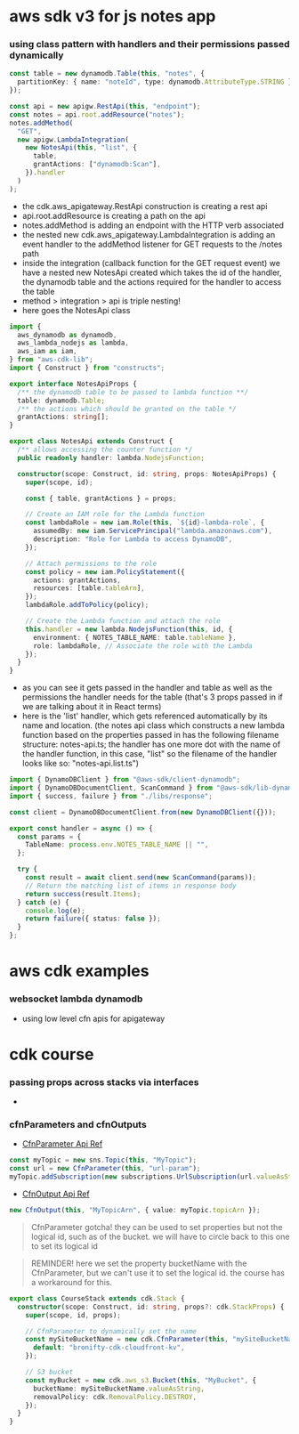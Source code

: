 # aws sdk v3 for js notes app

### using class pattern with handlers and their permissions passed dynamically

```ts
const table = new dynamodb.Table(this, "notes", {
  partitionKey: { name: "noteId", type: dynamodb.AttributeType.STRING },
});

const api = new apigw.RestApi(this, "endpoint");
const notes = api.root.addResource("notes");
notes.addMethod(
  "GET",
  new apigw.LambdaIntegration(
    new NotesApi(this, "list", {
      table,
      grantActions: ["dynamodb:Scan"],
    }).handler
  )
);
```

- the cdk.aws_apigateway.RestApi construction is creating a rest api
- api.root.addResource is creating a path on the api
- notes.addMethod is adding an endpoint with the HTTP verb associated
- the nested new cdk.aws_apigateway.LambdaIntegration is adding an event handler to the addMethod listener for GET requests to the /notes path
- inside the integration (callback function for the GET request event) we have a nested new NotesApi created which takes the id of the handler, the dynamodb table and the actions required for the handler to access the table
- method > integration > api is triple nesting!
- here goes the NotesApi class

```ts
import {
  aws_dynamodb as dynamodb,
  aws_lambda_nodejs as lambda,
  aws_iam as iam,
} from "aws-cdk-lib";
import { Construct } from "constructs";

export interface NotesApiProps {
  /** the dynamodb table to be passed to lambda function **/
  table: dynamodb.Table;
  /** the actions which should be granted on the table */
  grantActions: string[];
}

export class NotesApi extends Construct {
  /** allows accessing the counter function */
  public readonly handler: lambda.NodejsFunction;

  constructor(scope: Construct, id: string, props: NotesApiProps) {
    super(scope, id);

    const { table, grantActions } = props;

    // Create an IAM role for the Lambda function
    const lambdaRole = new iam.Role(this, `${id}-lambda-role`, {
      assumedBy: new iam.ServicePrincipal("lambda.amazonaws.com"),
      description: "Role for Lambda to access DynamoDB",
    });

    // Attach permissions to the role
    const policy = new iam.PolicyStatement({
      actions: grantActions,
      resources: [table.tableArn],
    });
    lambdaRole.addToPolicy(policy);

    // Create the Lambda function and attach the role
    this.handler = new lambda.NodejsFunction(this, id, {
      environment: { NOTES_TABLE_NAME: table.tableName },
      role: lambdaRole, // Associate the role with the Lambda
    });
  }
}
```

- as you can see it gets passed in the handler and table as well as the permissions the handler needs for the table (that's 3 props passed in if we are talking about it in React terms)
- here is the 'list' handler, which gets referenced automatically by its name and location. (the notes api class which constructs a new lambda function based on the properties passed in has the following filename structure: notes-api.ts; the handler has one more dot with the name of the handler function, in this case, "list" so the filename of the handler looks like so: "notes-api.list.ts")

```ts
import { DynamoDBClient } from "@aws-sdk/client-dynamodb";
import { DynamoDBDocumentClient, ScanCommand } from "@aws-sdk/lib-dynamodb";
import { success, failure } from "./libs/response";

const client = DynamoDBDocumentClient.from(new DynamoDBClient({}));

export const handler = async () => {
  const params = {
    TableName: process.env.NOTES_TABLE_NAME || "",
  };

  try {
    const result = await client.send(new ScanCommand(params));
    // Return the matching list of items in response body
    return success(result.Items);
  } catch (e) {
    console.log(e);
    return failure({ status: false });
  }
};
```

# aws cdk examples

### websocket lambda dynamodb

- using low level cfn apis for apigateway

# cdk course

### passing props across stacks via interfaces

-

### cfnParameters and cfnOutputs

- [CfnParameter Api Ref](https://docs.aws.amazon.com/cdk/api/v2/docs/aws-cdk-lib.CfnParameter.html)

```ts
const myTopic = new sns.Topic(this, "MyTopic");
const url = new CfnParameter(this, "url-param");
myTopic.addSubscription(new subscriptions.UrlSubscription(url.valueAsString));
```

- [CfnOutput Api Ref](https://docs.aws.amazon.com/cdk/api/v2/docs/aws-cdk-lib.CfnOutput.html)

```ts
new CfnOutput(this, "MyTopicArn", { value: myTopic.topicArn });
```

> CfnParameter gotcha!
> they can be used to set properties but not the logical id, such as of the bucket. we will have to circle back to this one to set its logical id

> REMINDER! here we set the property bucketName with the CfnParameter, but we can't use it to set the logical id. the course has a workaround for this. 
```ts
export class CourseStack extends cdk.Stack {
  constructor(scope: Construct, id: string, props?: cdk.StackProps) {
    super(scope, id, props);

    // CfnParameter to dynamically set the name
    const mySiteBucketName = new cdk.CfnParameter(this, "mySiteBucketName", {
      default: "bronifty-cdk-cloudfront-kv",
    });

    // S3 bucket
    const myBucket = new cdk.aws_s3.Bucket(this, "MyBucket", {
      bucketName: mySiteBucketName.valueAsString,
      removalPolicy: cdk.RemovalPolicy.DESTROY,
    });
  }
}
```

